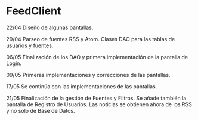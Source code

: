 # FeedClient

22/04 Diseño de algunas pantallas.

29/04 Parseo de fuentes RSS y Atom. Clases DAO para las tablas de usuarios y fuentes.

06/05 Finalización de los DAO y primera implementación de la pantalla de Login.

09/05 Primeras implementaciones y correcciones de las pantallas.

17/05 Se continúa con las implementaciones de las pantallas.

21/05 Finalización de la gestión de Fuentes y Filtros. Se añade también la pantalla de Registro de Usuarios. Las noticias se obtienen ahora de los RSS y no solo de Base de Datos.
